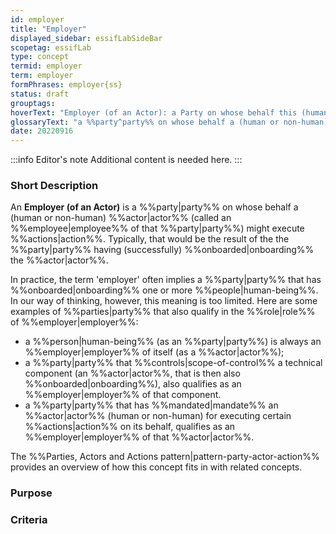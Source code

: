 ```yaml
---
id: employer
title: "Employer"
displayed_sidebar: essifLabSideBar
scopetag: essifLab
type: concept
termid: employer
term: employer
formPhrases: employer{ss}
status: draft
grouptags:
hoverText: "Employer (of an Actor): a Party on whose behalf this (human or non-human) Actor (called an Employee of that Party) might execute Actions."
glossaryText: "a %%party^party%% on whose behalf a (human or non-human) %%actor^actor%% (called an %%employee^employee%% of that %%party^party%%) might execute %%actions^action%%."
date: 20220916
---
```


:::info Editor's note
Additional content is needed here.
:::

### Short Description

An **Employer (of an Actor)** is a %%party|party%% on whose behalf a (human or non-human) %%actor|actor%% (called an %%employee|employee%% of that %%party|party%%) might execute %%actions|action%%. Typically, that would be the result of the the %%party|party%% having (successfully) %%onboarded|onboarding%% the %%actor|actor%%.

In practice, the term 'employer' often implies a %%party|party%% that has %%onboarded|onboarding%% one or more %%people|human-being%%. In our way of thinking, however, this meaning is too limited. Here are some examples of %%parties|party%% that also qualify in the %%role|role%% of %%employer|employer%%:
- a %%person|human-being%% (as an %%party|party%%) is always an %%employer|employer%% of itself (as a %%actor|actor%%);
- a %%party|party%% that %%controls|scope-of-control%% a technical component (an %%actor|actor%%, that is then also %%onboarded|onboarding%%), also qualifies as an %%employer|employer%% of that component.
- a %%party|party%% that has %%mandated|mandate%% an %%actor|actor%% (human or non-human) for executing certain %%actions|action%% on its behalf, qualifies as an %%employer|employer%% of that %%actor|actor%%.

The %%Parties, Actors and Actions pattern|pattern-party-actor-action%% provides an overview of how this concept fits in with related concepts.

### Purpose

### Criteria

